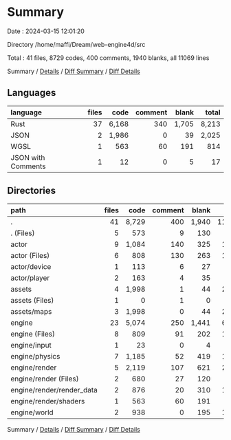 # Summary

Date : 2024-03-15 12:01:20

Directory /home/maffi/Dream/web-engine4d/src

Total : 41 files,  8729 codes, 400 comments, 1940 blanks, all 11069 lines

Summary / [Details](details.md) / [Diff Summary](diff.md) / [Diff Details](diff-details.md)

## Languages
| language | files | code | comment | blank | total |
| :--- | ---: | ---: | ---: | ---: | ---: |
| Rust | 37 | 6,168 | 340 | 1,705 | 8,213 |
| JSON | 2 | 1,986 | 0 | 39 | 2,025 |
| WGSL | 1 | 563 | 60 | 191 | 814 |
| JSON with Comments | 1 | 12 | 0 | 5 | 17 |

## Directories
| path | files | code | comment | blank | total |
| :--- | ---: | ---: | ---: | ---: | ---: |
| . | 41 | 8,729 | 400 | 1,940 | 11,069 |
| . (Files) | 5 | 573 | 9 | 130 | 712 |
| actor | 9 | 1,084 | 140 | 325 | 1,549 |
| actor (Files) | 6 | 808 | 130 | 263 | 1,201 |
| actor/device | 1 | 113 | 6 | 27 | 146 |
| actor/player | 2 | 163 | 4 | 35 | 202 |
| assets | 4 | 1,998 | 1 | 44 | 2,043 |
| assets (Files) | 1 | 0 | 1 | 0 | 1 |
| assets/maps | 3 | 1,998 | 0 | 44 | 2,042 |
| engine | 23 | 5,074 | 250 | 1,441 | 6,765 |
| engine (Files) | 8 | 809 | 91 | 202 | 1,102 |
| engine/input | 1 | 23 | 0 | 4 | 27 |
| engine/physics | 7 | 1,185 | 52 | 419 | 1,656 |
| engine/render | 5 | 2,119 | 107 | 621 | 2,847 |
| engine/render (Files) | 2 | 680 | 27 | 120 | 827 |
| engine/render/render_data | 2 | 876 | 20 | 310 | 1,206 |
| engine/render/shaders | 1 | 563 | 60 | 191 | 814 |
| engine/world | 2 | 938 | 0 | 195 | 1,133 |

Summary / [Details](details.md) / [Diff Summary](diff.md) / [Diff Details](diff-details.md)